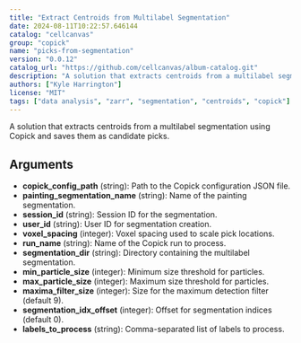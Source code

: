 ```yaml
---
title: "Extract Centroids from Multilabel Segmentation"
date: 2024-08-11T10:22:57.646144
catalog: "cellcanvas"
group: "copick"
name: "picks-from-segmentation"
version: "0.0.12"
catalog_url: "https://github.com/cellcanvas/album-catalog.git"
description: "A solution that extracts centroids from a multilabel segmentation using Copick and saves them as candidate picks."
authors: ["Kyle Harrington"]
license: "MIT"
tags: ["data analysis", "zarr", "segmentation", "centroids", "copick"]
---
```


A solution that extracts centroids from a multilabel segmentation using Copick and saves them as candidate picks.

## Arguments

- **copick_config_path** (string): Path to the Copick configuration JSON file.
- **painting_segmentation_name** (string): Name of the painting segmentation.
- **session_id** (string): Session ID for the segmentation.
- **user_id** (string): User ID for segmentation creation.
- **voxel_spacing** (integer): Voxel spacing used to scale pick locations.
- **run_name** (string): Name of the Copick run to process.
- **segmentation_dir** (string): Directory containing the multilabel segmentation.
- **min_particle_size** (integer): Minimum size threshold for particles.
- **max_particle_size** (integer): Maximum size threshold for particles.
- **maxima_filter_size** (integer): Size for the maximum detection filter (default 9).
- **segmentation_idx_offset** (integer): Offset for segmentation indices (default 0).
- **labels_to_process** (string): Comma-separated list of labels to process.

